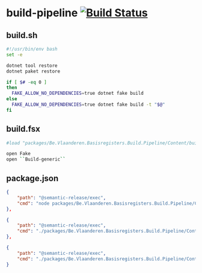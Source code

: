 # build-pipeline [![Build Status](https://github.com/Informatievlaanderen/build-pipeline/workflows/CI/badge.svg)](https://github.com/Informatievlaanderen/build-pipeline/actions)

## build.sh

```bash
#!/usr/bin/env bash
set -e

dotnet tool restore
dotnet paket restore

if [ $# -eq 0 ]
then
  FAKE_ALLOW_NO_DEPENDENCIES=true dotnet fake build
else
  FAKE_ALLOW_NO_DEPENDENCIES=true dotnet fake build -t "$@"
fi
```

## build.fsx

```bash
#load "packages/Be.Vlaanderen.Basisregisters.Build.Pipeline/Content/build-generic.fsx"

open Fake
open ``Build-generic``
```

## package.json

```json
{
    "path": "@semantic-release/exec",
    "cmd": "node packages/Be.Vlaanderen.Basisregisters.Build.Pipeline/Content/ci-myget.js dist/Be.Vlaanderen.Basisregisters.AggregateSource/Be.Vlaanderen.Basisregisters.AggregateSource.${nextRelease.version}.nupkg"
},

{
    "path": "@semantic-release/exec",
    "cmd": "./packages/Be.Vlaanderen.Basisregisters.Build.Pipeline/Content/ci-bitbucket.sh dist/Be.Vlaanderen.Basisregisters.AggregateSource/Be.Vlaanderen.Basisregisters.AggregateSource.SqlStreamStore.${nextRelease.version}.nupkg"
},

{
    "path": "@semantic-release/exec",
    "cmd": "./packages/Be.Vlaanderen.Basisregisters.Build.Pipeline/Content/ci-confluence.sh"
}
```
